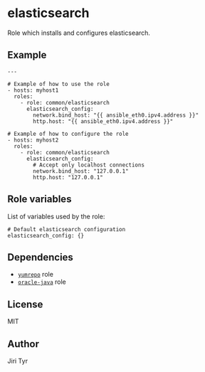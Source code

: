 elasticsearch
=============

Role which installs and configures elasticsearch.


Example
-------

```
---

# Example of how to use the role
- hosts: myhost1
  roles:
    - role: common/elasticsearch
      elasticsearch_config:
        network.bind_host: "{{ ansible_eth0.ipv4.address }}"
        http.host: "{{ ansible_eth0.ipv4.address }}"

# Example of how to configure the role
- hosts: myhost2
  roles:
    - role: common/elasticsearch
      elasticsearch_config:
        # Accept only localhost connections
        network.bind_host: "127.0.0.1"
        http.host: "127.0.0.1"
```


Role variables
--------------

List of variables used by the role:

```
# Default elasticsearch configuration
elasticsearch_config: {}
```


Dependencies
------------

* [`yumrepo`](https://github.com/picotrading/ansible-yumrepo) role
* [`oracle-java`](https://github.com/picotrading/ansible-oracle_java) role


License
-------

MIT


Author
------

Jiri Tyr

